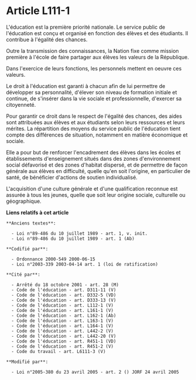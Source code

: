 # Article L111-1

L'éducation est la première priorité nationale. Le service public de l'éducation est conçu et organisé en fonction des élèves
et des étudiants. Il contribue à l'égalité des chances.

Outre la transmission des connaissances, la Nation fixe comme mission première à l'école de faire partager aux élèves les
valeurs de la République.

Dans l'exercice de leurs fonctions, les personnels mettent en oeuvre ces valeurs.

Le droit à l'éducation est garanti à chacun afin de lui permettre de développer sa personnalité, d'élever son niveau de
formation initiale et continue, de s'insérer dans la vie sociale et professionnelle, d'exercer sa citoyenneté.

Pour garantir ce droit dans le respect de l'égalité des chances, des aides sont attribuées aux élèves et aux étudiants selon
leurs ressources et leurs mérites. La répartition des moyens du service public de l'éducation tient compte des différences de
situation, notamment en matière économique et sociale.

Elle a pour but de renforcer l'encadrement des élèves dans les écoles et établissements d'enseignement situés dans des zones
d'environnement social défavorisé et des zones d'habitat dispersé, et de permettre de façon générale aux élèves en
difficulté, quelle qu'en soit l'origine, en particulier de santé, de bénéficier d'actions de soutien individualisé.

L'acquisition d'une culture générale et d'une qualification reconnue est assurée à tous les jeunes, quelle que soit leur
origine sociale, culturelle ou géographique.

**Liens relatifs à cet article**

	**Anciens textes**:

	  - Loi n°89-486 du 10 juillet 1989 - art. 1, v. init.
	  - Loi n°89-486 du 10 juillet 1989 - art. 1 (Ab)

	**Codifié par**:

	  - Ordonnance 2000-549 2000-06-15
	  - Loi n°2003-339 2003-04-14 art. 1 (loi de ratification)

	**Cité par**:

	  - Arrêté du 18 octobre 2001 - art. 28 (M)
	  - Code de l'éducation - art. D311-11 (V)
	  - Code de l'éducation - art. D332-5 (VD)
	  - Code de l'éducation - art. D333-13 (V)
	  - Code de l'éducation - art. L112-1 (V)
	  - Code de l'éducation - art. L161-1 (V)
	  - Code de l'éducation - art. L162-1 (Ab)
	  - Code de l'éducation - art. L163-1 (V)
	  - Code de l'éducation - art. L164-1 (V)
	  - Code de l'éducation - art. L442-2 (V)
	  - Code de l'éducation - art. L442-20 (V)
	  - Code de l'éducation - art. R451-1 (VD)
	  - Code de l'éducation - art. R451-2 (V)
	  - Code du travail - art. L6111-3 (V)

	**Modifié par**:

	  - Loi n°2005-380 du 23 avril 2005 - art. 2 () JORF 24 avril 2005
